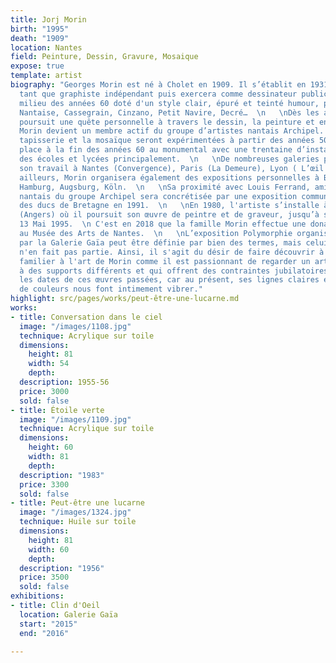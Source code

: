 ```yaml
---
title: Jorj Morin
birth: "1995"
death: "1909"
location: Nantes
field: Peinture, Dessin, Gravure, Mosaique
expose: true
template: artist
biography: "Georges Morin est né à Cholet en 1909. Il s’établit en 1931 à Nantes en
  tant que graphiste indépendant puis exercera comme dessinateur publicitaire jusqu’au
  milieu des années 60 doté d'un style clair, épuré et teinté humour, pour la Biscuiterie
  Nantaise, Cassegrain, Cinzano, Petit Navire, Decré…  \n   \nDès les années 30, il
  poursuit une quête personnelle à travers le dessin, la peinture et en 1947 la gravure.
  Morin devient un membre actif du groupe d’artistes nantais Archipel.  \n   \nLa
  tapisserie et la mosaïque seront expérimentées à partir des années 50 et donneront
  place à la fin des années 60 au monumental avec une trentaine d’installations dans
  des écoles et lycées principalement.  \n   \nDe nombreuses galeries présentèrent
  son travail à Nantes (Convergence), Paris (La Demeure), Lyon ( L’œil écoute). Par
  ailleurs, Morin organisera également des expositions personnelles à Bruxelles, Essen-Werden,
  Hamburg, Augsburg, Köln.  \n   \nSa proximité avec Louis Ferrand, ami et peintre
  nantais du groupe Archipel sera concrétisée par une exposition commune au château
  des ducs de Bretagne en 1991.  \n   \nEn 1980, l'artiste s’installe à la Poissonnière
  (Angers) où il poursuit son œuvre de peintre et de graveur, jusqu’à son décès le
  13 Mai 1995.  \n C'est en 2018 que la famille Morin effectue une donation de gravures,
  au Musée des Arts de Nantes.  \n   \nL’exposition Polymorphie organisée en 2020
  par la Galerie Gaïa peut être définie par bien des termes, mais celui de rétrospective
  n'en fait pas partie. Ainsi, il s'agit du désir de faire découvrir à un public non
  familier à l'art de Morin comme il est passionnant de regarder un artiste se confronter
  à des supports différents et qui offrent des contraintes jubilatoires. Qu’importe
  les dates de ces œuvres passées, car au présent, ses lignes claires et cette palette
  de couleurs nous font intimement vibrer."
highlight: src/pages/works/peut-être-une-lucarne.md
works:
- title: Conversation dans le ciel
  image: "/images/1108.jpg"
  technique: Acrylique sur toile
  dimensions:
    height: 81
    width: 54
    depth:
  description: 1955-56
  price: 3000
  sold: false
- title: Étoile verte
  image: "/images/1109.jpg"
  technique: Acrylique sur toile
  dimensions:
    height: 60
    width: 81
    depth:
  description: "1983"
  price: 3300
  sold: false
- title: Peut-être une lucarne
  image: "/images/1324.jpg"
  technique: Huile sur toile
  dimensions:
    height: 81
    width: 60
    depth:
  description: "1956"
  price: 3500
  sold: false
exhibitions:
- title: Clin d'Oeil
  location: Galerie Gaïa
  start: "2015"
  end: "2016"

---
```

